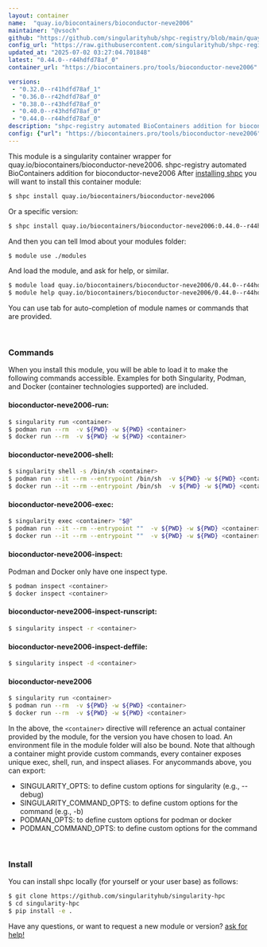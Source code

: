 ```yaml
---
layout: container
name:  "quay.io/biocontainers/bioconductor-neve2006"
maintainer: "@vsoch"
github: "https://github.com/singularityhub/shpc-registry/blob/main/quay.io/biocontainers/bioconductor-neve2006/container.yaml"
config_url: "https://raw.githubusercontent.com/singularityhub/shpc-registry/main/quay.io/biocontainers/bioconductor-neve2006/container.yaml"
updated_at: "2025-07-02 03:27:04.701848"
latest: "0.44.0--r44hdfd78af_0"
container_url: "https://biocontainers.pro/tools/bioconductor-neve2006"

versions:
 - "0.32.0--r41hdfd78af_1"
 - "0.36.0--r42hdfd78af_0"
 - "0.38.0--r43hdfd78af_0"
 - "0.40.0--r43hdfd78af_0"
 - "0.44.0--r44hdfd78af_0"
description: "shpc-registry automated BioContainers addition for bioconductor-neve2006"
config: {"url": "https://biocontainers.pro/tools/bioconductor-neve2006", "maintainer": "@vsoch", "description": "shpc-registry automated BioContainers addition for bioconductor-neve2006", "latest": {"0.44.0--r44hdfd78af_0": "sha256:4faeb8d124c9eddc701a845b1891000fdf120b0241be3b3e23bbdb1d02eb9028"}, "tags": {"0.32.0--r41hdfd78af_1": "sha256:f8b50cf9a41c4da68c4ab82bf8ae113ac2cf3224c0b868f48e0ef8c9e446496d", "0.36.0--r42hdfd78af_0": "sha256:9da9d9b7bc652c6afdf196b6ba2a2c3abbe295db5ba0c6392dcce607c3c2fbbe", "0.38.0--r43hdfd78af_0": "sha256:1eb751e520e5cd768041c9b9f3bb0d49ab7a24fc585092400cb985d453b95ae2", "0.40.0--r43hdfd78af_0": "sha256:998602f43d48ddaa2ad7484cdb9fc43f5b48d631c230ac3426dba2deee7d4a8a", "0.44.0--r44hdfd78af_0": "sha256:4faeb8d124c9eddc701a845b1891000fdf120b0241be3b3e23bbdb1d02eb9028"}, "docker": "quay.io/biocontainers/bioconductor-neve2006"}
---
```


This module is a singularity container wrapper for quay.io/biocontainers/bioconductor-neve2006.
shpc-registry automated BioContainers addition for bioconductor-neve2006
After [installing shpc](#install) you will want to install this container module:


```bash
$ shpc install quay.io/biocontainers/bioconductor-neve2006
```

Or a specific version:

```bash
$ shpc install quay.io/biocontainers/bioconductor-neve2006:0.44.0--r44hdfd78af_0
```

And then you can tell lmod about your modules folder:

```bash
$ module use ./modules
```

And load the module, and ask for help, or similar.

```bash
$ module load quay.io/biocontainers/bioconductor-neve2006/0.44.0--r44hdfd78af_0
$ module help quay.io/biocontainers/bioconductor-neve2006/0.44.0--r44hdfd78af_0
```

You can use tab for auto-completion of module names or commands that are provided.

<br>

### Commands

When you install this module, you will be able to load it to make the following commands accessible.
Examples for both Singularity, Podman, and Docker (container technologies supported) are included.

#### bioconductor-neve2006-run:

```bash
$ singularity run <container>
$ podman run --rm  -v ${PWD} -w ${PWD} <container>
$ docker run --rm  -v ${PWD} -w ${PWD} <container>
```

#### bioconductor-neve2006-shell:

```bash
$ singularity shell -s /bin/sh <container>
$ podman run --it --rm --entrypoint /bin/sh  -v ${PWD} -w ${PWD} <container>
$ docker run --it --rm --entrypoint /bin/sh  -v ${PWD} -w ${PWD} <container>
```

#### bioconductor-neve2006-exec:

```bash
$ singularity exec <container> "$@"
$ podman run --it --rm --entrypoint ""  -v ${PWD} -w ${PWD} <container> "$@"
$ docker run --it --rm --entrypoint ""  -v ${PWD} -w ${PWD} <container> "$@"
```

#### bioconductor-neve2006-inspect:

Podman and Docker only have one inspect type.

```bash
$ podman inspect <container>
$ docker inspect <container>
```

#### bioconductor-neve2006-inspect-runscript:

```bash
$ singularity inspect -r <container>
```

#### bioconductor-neve2006-inspect-deffile:

```bash
$ singularity inspect -d <container>
```



#### bioconductor-neve2006

```bash
$ singularity run <container>
$ podman run --rm  -v ${PWD} -w ${PWD} <container>
$ docker run --rm  -v ${PWD} -w ${PWD} <container>
```


In the above, the `<container>` directive will reference an actual container provided
by the module, for the version you have chosen to load. An environment file in the
module folder will also be bound. Note that although a container
might provide custom commands, every container exposes unique exec, shell, run, and
inspect aliases. For anycommands above, you can export:

 - SINGULARITY_OPTS: to define custom options for singularity (e.g., --debug)
 - SINGULARITY_COMMAND_OPTS: to define custom options for the command (e.g., -b)
 - PODMAN_OPTS: to define custom options for podman or docker
 - PODMAN_COMMAND_OPTS: to define custom options for the command

<br>

### Install

You can install shpc locally (for yourself or your user base) as follows:

```bash
$ git clone https://github.com/singularityhub/singularity-hpc
$ cd singularity-hpc
$ pip install -e .
```

Have any questions, or want to request a new module or version? [ask for help!](https://github.com/singularityhub/singularity-hpc/issues)